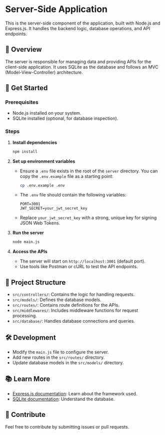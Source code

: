 # Server-Side Application

This is the server-side component of the application, built with Node.js and Express.js. It handles the backend logic, database operations, and API endpoints.

## 📖 Overview

The server is responsible for managing data and providing APIs for the client-side application. It uses SQLite as the database and follows an MVC (Model-View-Controller) architecture.

## 🚀 Get Started

### Prerequisites

-   Node.js installed on your system.
-   SQLite installed (optional, for database inspection).

### Steps

1. **Install dependencies**

    ```bash
    npm install
    ```

2. **Set up environment variables**

    - Ensure a `.env` file exists in the root of the `server` directory. You can copy the `.env.example` file as a starting point:
        ```bash
        cp .env.example .env
        ```
    - The `.env` file should contain the following variables:
        ```env
        PORT=3001
        JWT_SECRET=your_jwt_secret_key
        ```
    - Replace `your_jwt_secret_key` with a strong, unique key for signing JSON Web Tokens.

3. **Run the server**

    ```bash
    node main.js
    ```

4. **Access the APIs**
    - The server will start on `http://localhost:3001` (default port).
    - Use tools like Postman or cURL to test the API endpoints.

## 📂 Project Structure

-   `src/controllers/`: Contains the logic for handling requests.
-   `src/models/`: Defines the database models.
-   `src/routes/`: Contains route definitions for the APIs.
-   `src/middlewares/`: Includes middleware functions for request processing.
-   `src/database/`: Handles database connections and queries.

## 🛠️ Development

-   Modify the `main.js` file to configure the server.
-   Add new routes in the `src/routes/` directory.
-   Update database models in the `src/models/` directory.

## 📚 Learn More

-   [Express.js documentation](https://expressjs.com/): Learn about the framework used.
-   [SQLite documentation](https://sqlite.org/docs.html): Understand the database.

## 🤝 Contribute

Feel free to contribute by submitting issues or pull requests.
